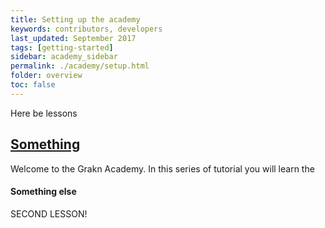 ```yaml
---
title: Setting up the academy
keywords: contributors, developers
last_updated: September 2017
tags: [getting-started]
sidebar: academy_sidebar
permalink: ./academy/setup.html
folder: overview
toc: false
---
```


Here be lessons

## [Something](./academy/index.html)

Welcome to the Grakn Academy. In this series of tutorial you will learn the

#### Something else

SECOND LESSON!
